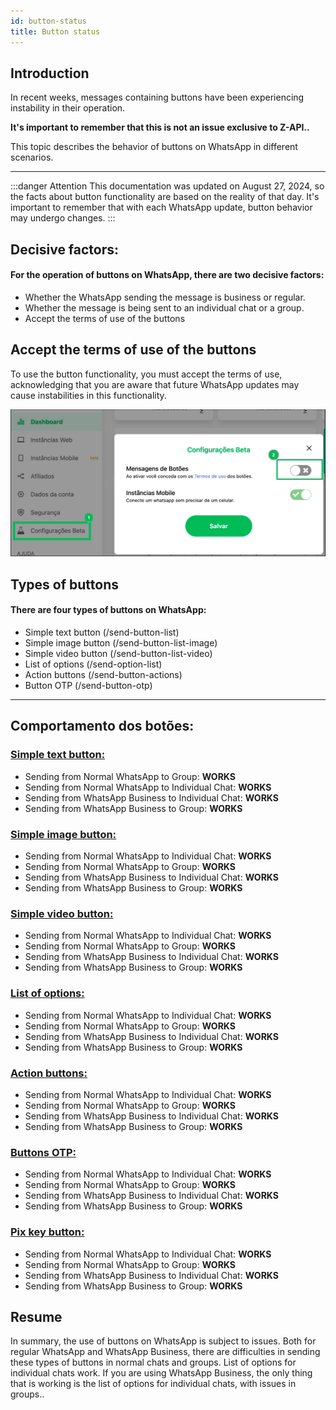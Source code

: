 ```yaml
---
id: button-status
title: Button status
---
```


## Introduction

In recent weeks, messages containing buttons have been experiencing instability in their operation.

**It's important to remember that this is not an issue exclusive to Z-API..**

This topic describes the behavior of buttons on WhatsApp in different scenarios.

---

:::danger Attention
This documentation was updated on August 27, 2024, so the facts about button functionality are based on the reality of that day. It's important to remember that with each WhatsApp update, button behavior may undergo changes.
:::

## Decisive factors:

#### For the operation of buttons on WhatsApp, there are two decisive factors:

- Whether the WhatsApp sending the message is business or regular.
- Whether the message is being sent to an individual chat or a group.
- Accept the terms of use of the buttons

## Accept the terms of use of the buttons

To use the button functionality, you must accept the terms of use, acknowledging that you are aware that future WhatsApp updates may cause instabilities in this functionality.

![img](../../../../../img/buttons-terms.jpeg)

## Types of buttons

#### There are four types of buttons on WhatsApp:

- Simple text button (/send-button-list)
- Simple image button (/send-button-list-image)
- Simple video button (/send-button-list-video)
- List of options (/send-option-list)
- Action buttons (/send-button-actions)
- Button OTP (/send-button-otp)

---

## Comportamento dos botões:

### [Simple text button:](https://developer.z-api.io/en/message/send-button-list)

- Sending from Normal WhatsApp to Group: **WORKS**
- Sending from Normal WhatsApp to Individual Chat: **WORKS**
- Sending from WhatsApp Business to Individual Chat: **WORKS**
- Sending from WhatsApp Business to Group: **WORKS**

### [Simple image button:](https://developer.z-api.io/en/message/send-button-list-image)

- Sending from Normal WhatsApp to Individual Chat: **WORKS**
- Sending from Normal WhatsApp to Group: **WORKS**
- Sending from WhatsApp Business to Individual Chat: **WORKS**
- Sending from WhatsApp Business to Group: **WORKS**

### [Simple video button:](https://developer.z-api.io/en/message/send-button-list-video)

- Sending from Normal WhatsApp to Individual Chat: **WORKS**
- Sending from Normal WhatsApp to Group: **WORKS**
- Sending from WhatsApp Business to Individual Chat: **WORKS**
- Sending from WhatsApp Business to Group: **WORKS**

### [List of options:](https://developer.z-api.io/en/message/send-option-list)

- Sending from Normal WhatsApp to Individual Chat: **WORKS**
- Sending from Normal WhatsApp to Group: **WORKS**
- Sending from WhatsApp Business to Individual Chat: **WORKS**
- Sending from WhatsApp Business to Group: **WORKS**

### [Action buttons:](https://developer.z-api.io/en/message/send-option-list)

- Sending from Normal WhatsApp to Individual Chat: **WORKS**
- Sending from Normal WhatsApp to Group: **WORKS**
- Sending from WhatsApp Business to Individual Chat: **WORKS**
- Sending from WhatsApp Business to Group: **WORKS**

### [Buttons OTP:](https://developer.z-api.io/en/message/send-button-otp)

- Sending from Normal WhatsApp to Individual Chat: **WORKS**
- Sending from Normal WhatsApp to Group: **WORKS**
- Sending from WhatsApp Business to Individual Chat: **WORKS**
- Sending from WhatsApp Business to Group: **WORKS**

### [Pix key button:](https://developer.z-api.io/en/message/send-button-pix)

- Sending from Normal WhatsApp to Individual Chat: **WORKS**
- Sending from Normal WhatsApp to Group: **WORKS**
- Sending from WhatsApp Business to Individual Chat: **WORKS**
- Sending from WhatsApp Business to Group: **WORKS**

## Resume

In summary, the use of buttons on WhatsApp is subject to issues. Both for regular WhatsApp and WhatsApp Business, there are difficulties in sending these types of buttons in normal chats and groups. List of options for individual chats work. If you are using WhatsApp Business, the only thing that is working is the list of options for individual chats, with issues in groups..

